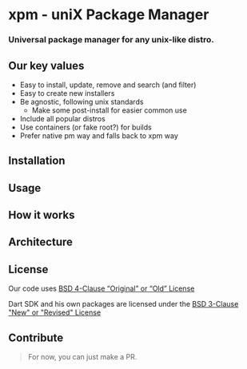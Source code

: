 # xpm - uniX Package Manager

### Universal package manager for any unix-like distro.
## Our key values
- Easy to install, update, remove and search (and filter)
- Easy to create new installers
- Be agnostic, following unix standards
  - Make some post-install for easier common use
- Include all popular distros
- Use containers (or fake root?) for builds
- Prefer native pm way and falls back to xpm way
## Installation

## Usage

## How it works

## Architecture
## License
Our code uses [BSD 4-Clause “Original” or “Old” License](LICENSE.md)

Dart SDK and his own packages are licensed under the [BSD 3-Clause "New" or "Revised" License](https://github.com/dart-lang/sdk/blob/main/LICENSE)
## Contribute
> For now, you can just make a PR.
